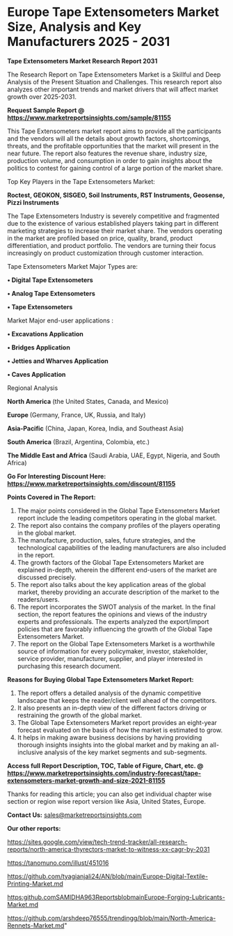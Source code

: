 # Europe Tape Extensometers Market Size, Analysis and Key Manufacturers 2025 - 2031

<strong>Tape Extensometers Market Research Report 2031</strong>

The Research Report on Tape Extensometers Market is a Skillful and Deep Analysis of the Present Situation and Challenges. This research report also analyzes other important trends and market drivers that will affect market growth over 2025-2031.

<strong>Request Sample Report @ <a href=https://www.marketreportsinsights.com/sample/81155>https://www.marketreportsinsights.com/sample/81155</a></strong>

This Tape Extensometers market report aims to provide all the participants and the vendors will all the details about growth factors, shortcomings, threats, and the profitable opportunities that the market will present in the near future. The report also features the revenue share, industry size, production volume, and consumption in order to gain insights about the politics to contest for gaining control of a large portion of the market share.

Top Key Players in the Tape Extensometers Market:

<strong>Roctest, GEOKON, SISGEO, Soil Instruments, RST Instruments, Geosense, Pizzi Instruments</strong>

The Tape Extensometers Industry is severely competitive and fragmented due to the existence of various established players taking part in different marketing strategies to increase their market share. The vendors operating in the market are profiled based on price, quality, brand, product differentiation, and product portfolio. The vendors are turning their focus increasingly on product customization through customer interaction.

Tape Extensometers Market Major Types are:

<strong>• Digital Tape Extensometers

• Analog Tape Extensometers

• Tape Extensometers</strong>

Market Major end-user applications :

<strong>• Excavations Application

• Bridges Application

• Jetties and Wharves Application

• Caves Application</strong>

Regional Analysis

</u><strong><b>North America</b></strong> (the United States, Canada, and Mexico)

<strong><b>Europe </b></strong>(Germany, France, UK, Russia, and Italy)

<strong><b>Asia-Pacific</b></strong> (China, Japan, Korea, India, and Southeast Asia)

<strong><b>South America</b></strong> (Brazil, Argentina, Colombia, etc.)

<strong><b>The Middle East and Africa</b></strong> (Saudi Arabia, UAE, Egypt, Nigeria, and South Africa)

<strong>Go For Interesting Discount Here: <a href=https://www.marketreportsinsights.com/discount/81155>https://www.marketreportsinsights.com/discount/81155</a></strong>

<strong>Points Covered in The Report:</strong>
<ol>
  <li>The major points considered in the Global Tape Extensometers Market report include the leading competitors operating in the global market.</li>
  <li>The report also contains the company profiles of the players operating in the global market.</li>
  <li>The manufacture, production, sales, future strategies, and the technological capabilities of the leading manufacturers are also included in the report.</li>
  <li>The growth factors of the Global Tape Extensometers Market are explained in-depth, wherein the different end-users of the market are discussed precisely.</li>
  <li>The report also talks about the key application areas of the global market, thereby providing an accurate description of the market to the readers/users.</li>
  <li>The report incorporates the SWOT analysis of the market. In the final section, the report features the opinions and views of the industry experts and professionals. The experts analyzed the export/import policies that are favorably influencing the growth of the Global Tape Extensometers Market.</li>
  <li>The report on the Global Tape Extensometers Market is a worthwhile source of information for every policymaker, investor, stakeholder, service provider, manufacturer, supplier, and player interested in purchasing this research document.</li>
</ol>
<strong>Reasons for Buying Global Tape Extensometers Market Report:</strong>

<ol>
  <li>The report offers a detailed analysis of the dynamic competitive landscape that keeps the reader/client well ahead of the competitors.</li>
  <li>It also presents an in-depth view of the different factors driving or restraining the growth of the global market.</li>
  <li>The Global Tape Extensometers Market report provides an eight-year forecast evaluated on the basis of how the market is estimated to grow.</li>
  <li>It helps in making aware business decisions by having providing thorough insights insights into the global market and by making an all-inclusive analysis of the key market segments and sub-segments.</li>
</ol>
<strong>Access full Report Description, TOC, Table of Figure, Chart, etc. @ <a href=https://www.marketreportsinsights.com/industry-forecast/tape-extensometers-market-growth-and-size-2021-81155>https://www.marketreportsinsights.com/industry-forecast/tape-extensometers-market-growth-and-size-2021-81155</a></strong>


Thanks for reading this article; you can also get individual chapter wise section or region wise report version like Asia, United States, Europe.

<strong>Contact Us:</strong>
sales@marketreportsinsights.com

<strong>Our other reports:</strong>

<a href=https://sites.google.com/view/tech-trend-tracker/all-research-reports/north-america-thyrectors-market-to-witness-xx-cagr-by-2031>https://sites.google.com/view/tech-trend-tracker/all-research-reports/north-america-thyrectors-market-to-witness-xx-cagr-by-2031</a>

<a href=https://tanomuno.com/illust/451016>https://tanomuno.com/illust/451016</a>

<a href=https://github.com/tyagianjali24/AN/blob/main/Europe-Digital-Textile-Printing-Market.md>https://github.com/tyagianjali24/AN/blob/main/Europe-Digital-Textile-Printing-Market.md</a>

<a href=https:github.comSAMIDHA963ReportsblobmainEurope-Forging-Lubricants-Market.md>https:github.comSAMIDHA963ReportsblobmainEurope-Forging-Lubricants-Market.md</a>

<a href=https://github.com/arshdeep76555/trendingg/blob/main/North-America-Rennets-Market.md>https://github.com/arshdeep76555/trendingg/blob/main/North-America-Rennets-Market.md</a>"
